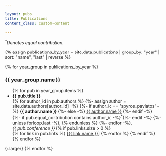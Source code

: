 ```yaml
---

layout: pubs
title: Publications
content_class: custom-content

---
```


*<sup>\*</sup>Denotes equal contribution.*

{% assign publications_by_year = site.data.publications | group_by: "year" | sort: "name", "last" | reverse %}

{% for year_group in publications_by_year %}
### {{ year_group.name }}

<ul>
{% for pub in year_group.items %}
  <li>
    <strong>{{ pub.title }}</strong><br>
    {% for author_id in pub.authors %}
      {%- assign author = site.data.authors[author_id] -%}
      {%- if author_id == 'spyros_pavlatos' -%}
        <strong>{{ author.name }}</strong>
      {%- else -%}
        <a href="{{ author.url }}">{{ author.name }}</a>
      {%- endif -%}
      {%- if pub.equal_contribution contains author_id -%}<sup>*</sup>{%- endif -%}
      {%- unless forloop.last -%}, {% endunless %}
    {%- endfor -%}.<br>
    <em>{{ pub.conference }}</em>
    {% if pub.links.size > 0 %}
      <br>
      {% for link in pub.links %}
        [<a href="{{ link.url }}">{{ link.name }}</a>]
      {% endfor %}
    {% endif %}
  </li>
{% endfor %}
</ul>
{:.larger}
{% endfor %}